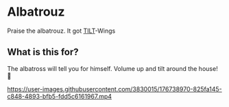 # Albatrouz

Praise the albatrouz. It got [TILT](https://github.com/Transparency-Information-Language/meta)-Wings

## What is this for?

The albatross will tell you for himself. Volume up and tilt around the house! 🦅

https://user-images.githubusercontent.com/3830015/176738970-825fa145-c848-4893-bfb5-fdd5c6161967.mp4
